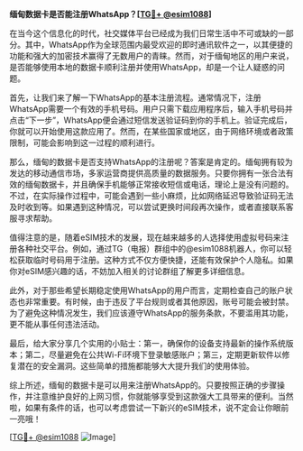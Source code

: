 **缅甸数据卡是否能注册WhatsApp？[[TG💪+ @esim1088](https://t.me/s/esim1088)]**

在当今这个信息化的时代，社交媒体平台已经成为我们日常生活中不可或缺的一部分。其中，WhatsApp作为全球范围内最受欢迎的即时通讯软件之一，以其便捷的功能和强大的加密技术赢得了无数用户的青睐。然而，对于缅甸地区的用户来说，是否能够使用本地的数据卡顺利注册并使用WhatsApp，却是一个让人疑惑的问题。

首先，让我们来了解一下WhatsApp的基本注册流程。通常情况下，注册WhatsApp需要一个有效的手机号码。用户只需下载应用程序后，输入手机号码并点击“下一步”，WhatsApp便会通过短信发送验证码到你的手机上。验证完成后，你就可以开始使用这款应用了。然而，在某些国家或地区，由于网络环境或者政策限制，可能会影响到这一过程的顺利进行。

那么，缅甸的数据卡是否支持WhatsApp的注册呢？答案是肯定的。缅甸拥有较为发达的移动通信市场，多家运营商提供高质量的数据服务。只要你拥有一张合法有效的缅甸数据卡，并且确保手机能够正常接收短信或电话，理论上是没有问题的。不过，在实际操作过程中，可能会遇到一些小麻烦，比如网络延迟导致验证码无法及时收到等。如果遇到这种情况，可以尝试更换时间段再次操作，或者直接联系客服寻求帮助。

值得注意的是，随着eSIM技术的发展，现在越来越多的人选择使用虚拟号码来注册各种社交平台。例如，通过TG（电报）群组中的@esim1088机器人，你可以轻松获取临时号码用于注册。这种方式不仅方便快捷，还能有效保护个人隐私。如果你对eSIM感兴趣的话，不妨加入相关的讨论群组了解更多详细信息。

此外，对于那些希望长期稳定使用WhatsApp的用户而言，定期检查自己的账户状态也非常重要。有时候，由于违反了平台规则或者其他原因，账号可能会被封禁。为了避免这种情况发生，我们应该遵守WhatsApp的服务条款，不要滥用其功能，更不能从事任何违法活动。

最后，给大家分享几个实用的小贴士：第一，确保你的设备支持最新的操作系统版本；第二，尽量避免在公共Wi-Fi环境下登录敏感账户；第三，定期更新软件以修复潜在的安全漏洞。这些简单的措施都能够大大提升我们的使用体验。

综上所述，缅甸的数据卡是可以用来注册WhatsApp的。只要按照正确的步骤操作，并注意维护良好的上网习惯，你就能够享受到这款强大工具带来的便利。当然啦，如果有条件的话，也可以考虑尝试一下新兴的eSIM技术，说不定会让你眼前一亮哦！

[[TG💪+ @esim1088](https://t.me/s/esim1088) ![Image](https://i.postimg.cc/4NQfJmqS/Snipaste-2025-05-13-00-14-12.png)]